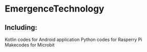 # EmergenceTechnology

## Including:

Kotlin codes for Android application
Python codes for Rasperry Pi
Makecodes for Microbit
